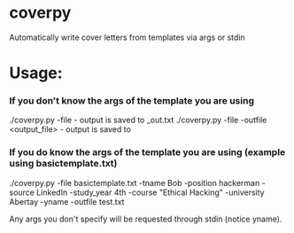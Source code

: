 # coverpy
Automatically write cover letters from templates via args or stdin 

# Usage:

### If you don't know the args of the template you are using

./coverpy.py -file <templatefile>  -  output is saved to <templatefile>_out.txt
./coverpy.py -file <templatefile>  -outfile <output_file>  -  output is saved to <outputfile>
  
### If you do know the args of the template you are using (example using basictemplate.txt)

./coverpy.py -file basictemplate.txt -tname Bob -position hackerman -source LinkedIn -study_year 4th -course "Ethical Hacking" -university Abertay -yname -outfile test.txt

Any args you don't specify will be requested through stdin (notice yname).
